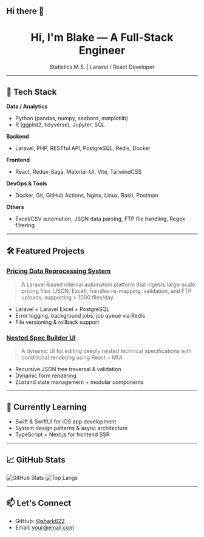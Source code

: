 ## Hi there 👋

<!--
**blake3366/blake3366** is a ✨ _special_ ✨ repository because its `README.md` (this file) appears on your GitHub profile.

Here are some ideas to get you started:

- 🔭 I’m currently working on ...
- 🌱 I’m currently learning ...
- 👯 I’m looking to collaborate on ...
- 🤔 I’m looking for help with ...
- 💬 Ask me about ...
- 📫 How to reach me: ...
- 😄 Pronouns: ...
- ⚡ Fun fact: ...
-->
<h1 align="center">Hi, I'm Blake — A Full-Stack Engineer</h1>
<p align="center">Statistics M.S. | Laravel / React Developer </p>

---

## 🚀 Tech Stack

**Data / Analytics**
- Python (pandas, numpy, seaborn, matplotlib)
- R (ggplot2, tidyverse), Jupyter, SQL
  
**Backend**
- Laravel, PHP, RESTful API, PostgreSQL, Redis, Docker

**Frontend**
- React, Redux-Saga, Material-UI, Vite, TailwindCSS

**DevOps & Tools**
- Docker, Git, GitHub Actions, Nginx, Linux, Bash, Postman

**Others**
- Excel/CSV automation, JSON data parsing, FTP file handling, Regex filtering

---

## 🛠️ Featured Projects

### [Pricing Data Reprocessing System](https://github.com/your-repo)
> A Laravel-based internal automation platform that ingests large-scale pricing files (JSON, Excel), handles re-mapping, validation, and FTP uploads, supporting > 1000 files/day.

- Laravel + Laravel Excel + PostgreSQL
- Error logging, background jobs, job queue via Redis
- File versioning & rollback support

### [Nested Spec Builder UI](https://github.com/your-repo)
> A dynamic UI for editing deeply nested technical specifications with conditional rendering using React + MUI.

- Recursive JSON tree traversal & validation
- Dynamic form rendering
- Zustand state management + modular components

---

## 🧠 Currently Learning

- Swift & SwiftUI for iOS app development
- System design patterns & async architecture
- TypeScript + Next.js for frontend SSR

---

## 📈 GitHub Stats

![GitHub Stats](https://github-readme-stats.vercel.app/api?username=shark622&show_icons=true&theme=default)
![Top Langs](https://github-readme-stats.vercel.app/api/top-langs/?username=shark622&layout=compact)

---

## 📫 Let's Connect
- GitHub: [@shark622](https://github.com/shark622)
- Email: your@email.com
